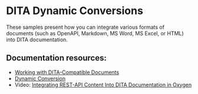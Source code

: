# DITA Dynamic Conversions

These samples present how you can integrate various formats of documents (such as OpenAPI, Markdown, MS Word, MS Excel, or HTML) into DITA documentation.

## Documentation resources: 
- [Working with DITA-Compatible Documents](https://www.oxygenxml.com/doc/ug-editor/topics/dita-compatible-docs.html)
- [Dynamic Conversion](https://www.oxygenxml.com/doc/ug-editor/topics/dynamically_convert_word_excel_html_markdown_to_dita.html)
- Video: [Integrating REST-API Content Into DITA Documentation in Oxygen](https://www.oxygenxml.com/demo/integrating_rest_api.html)